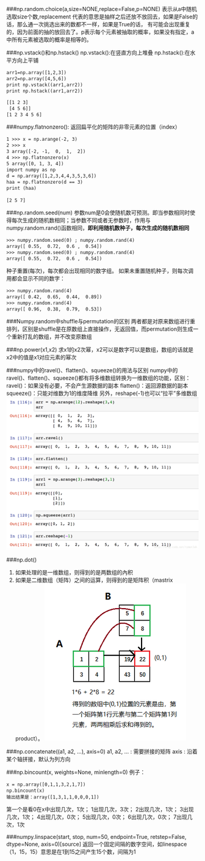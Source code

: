###np.random.choice(a,size=NONE,replace=False,p=NONE)
表示从a中随机选取size个数,replacement 代表的意思是抽样之后还放不放回去，如果是False的话，那么通一次挑选出来的数都不一样，如果是True的话， 有可能会出现重复的，因为前面的抽的放回去了。p表示每个元素被抽取的概率，如果没有指定，a中所有元素被选取的概率是相等的。

###np.vstack()和np.hstack()
np.vstack():在竖直方向上堆叠
np.hstack():在水平方向上平铺
```
arr1=np.array([1,2,3])
arr2=np.array([4,5,6])
print np.vstack((arr1,arr2))
print np.hstack((arr1,arr2))
```
```
[[1 2 3]
 [4 5 6]]
[1 2 3 4 5 6]
```

###numpy.flatnonzero():
返回扁平化的矩阵的非零元素的位置（index）
```
1 >>> x = np.arange(-2, 3)
2 >>> x
3 array([-2, -1,  0,  1,  2])
4 >>> np.flatnonzero(x)
5 array([0, 1, 3, 4])
import numpy as np
d = np.array([1,2,3,4,4,3,5,3,6])
haa = np.flatnonzero(d == 3)
print (haa)

[2 5 7]
```

###np.random.seed(num)
参数num是0会使随机数可预测。即当参数相同时使得每次生成的随机数相同；当参数不同或者无参数时，作用与numpy.random.rand()函数相同，**即利用随机数种子，每次生成的随机数相同**
```
>>> numpy.random.seed(0) ; numpy.random.rand(4)
array([ 0.55,  0.72,  0.6 ,  0.54])
>>> numpy.random.seed(0) ; numpy.random.rand(4)
array([ 0.55,  0.72,  0.6 ,  0.54])
```
种子重置(每次)，每次都会出现相同的数字组。 如果未重置随机种子，则每次调用都会显示不同的数字：
```
>>> numpy.random.rand(4)
array([ 0.42,  0.65,  0.44,  0.89])
>>> numpy.random.rand(4)
array([ 0.96,  0.38,  0.79,  0.53])

```

###Numpy.random中shuffle与permutation的区别
两者都是对原来数组进行重排列，区别是shuffle是在原数组上直接操作，无返回值，而permutation则生成一个重新打乱的数组，并不改变原数组


###np.power(x1,x2)
求x1的x2次幂，x2可以是数字可以是数组，数组的话就是x2中的值是x1对应元素的幂次

###numpy中的ravel()、flatten()、squeeze()的用法与区别
numpy中的ravel()、flatten()、squeeze()都有将多维数组转换为一维数组的功能，区别： 
ravel()：如果没有必要，不会产生源数据的副本 
flatten()：返回源数据的副本 
squeeze()：只能对维数为1的维度降维
另外，reshape(-1)也可以“拉平”多维数组
![](https://raw.githubusercontent.com/nanfengchuiyeluo6/images/master/squeeze%EF%BC%88%EF%BC%89.png)

###np.dot()
1. 如果处理的是一维数组，则得到的是两数组的內积
2. 如果是二维数组（矩阵）之间的运算，则得到的是矩阵积（mastrix product）。
![](https://raw.githubusercontent.com/nanfengchuiyeluo6/images/master/%E7%9F%A9%E9%98%B5%E7%A7%AF.png)

###np.concatenate((a1, a2, ...), axis=0)
a1, a2, ... : 需要拼接的矩阵
axis : 沿着某个轴拼接，默认为列方向

###np.bincount(x, weights=None, minlength=0)
例子：
```
x = np.array([0,1,1,3,2,1,7])
np.bincount(x)
输出结果是：array([1,3,1,1,0,0,0,1])
```
第一个是看0在x中出现几次，1次；
1出现几次，3次；
2出现几次，1次；
3出现几次，1次；
4出现几次，0次；
5出现几次，0次；
6出现几次，0次；
7出现几次，1次

###numpy.linspace(start, stop, num=50, endpoint=True, retstep=False, dtype=None, axis=0)[source]
返回一个固定间隔的数字空间，如linespace（1，15，15）意思是在1到15之间产生15个数，间隔为1
